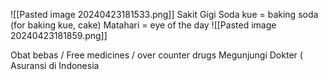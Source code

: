 ![[Pasted image 20240423181533.png]]
Sakit Gigi
Soda kue = baking soda    (for baking kue, cake)
Matahari = eye of the day
![[Pasted image 20240423181859.png]]

Obat bebas / Free medicines / over counter drugs
Megunjungi Dokter (
Asuransi di Indonesia